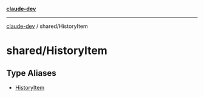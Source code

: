 [**claude-dev**](../../README.md)

***

[claude-dev](../../README.md) / shared/HistoryItem

# shared/HistoryItem

## Type Aliases

- [HistoryItem](type-aliases/HistoryItem.md)
